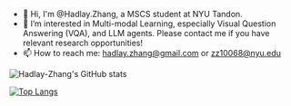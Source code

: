 - 👋 Hi, I'm @Hadlay.Zhang, a MSCS student at NYU Tandon.
- 📘 I’m interested in Multi-modal Learning, especially Visual Question Answering (VQA), and LLM agents. Please contact me if you have relevant research opportunities!
- 📫 How to reach me: hadlay.zhang@gmail.com or zz10068@nyu.edu

![Hadlay-Zhang's GitHub stats](https://github-readme-stats.vercel.app/api?username=Hadlay-Zhang&show_icons=true&theme=tokyonight)

[![Top Langs](https://github-readme-stats.vercel.app/api/top-langs/?username=Hadlay-Zhang&layout=compact)](https://github.com/Hadlay-Zhang/github-readme-stats)

<!-- 
- 🎓 I will be joining NYU Tandon MSCS as a graduate student in Fall 2024.
- 🏢 I'm currently working as an R&D Intern at @Momenta in Shanghai
-->

<!--
**Hadlay-Zhang/Hadlay-Zhang** is a ✨ _special_ ✨ repository because its `README.md` (this file) appears on your GitHub profile.

Here are some ideas to get you started:

- 🔭 I’m currently working on ...
- 🌱 I’m currently learning ...
- 👯 I’m looking to collaborate on ...
- 🤔 I’m looking for help with ...
- 💬 Ask me about ...

- ⚡ Fun fact: ...
-->

